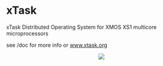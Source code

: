 xTask
=====

xTask Distributed Operating System for XMOS XS1 multicore microprocessors

see /doc for more info or www.xtask.org

<p align="center">
  <img src="http://biancozandbergen.github.io/images/xmos_xtask_1.jpg"/>
</p>